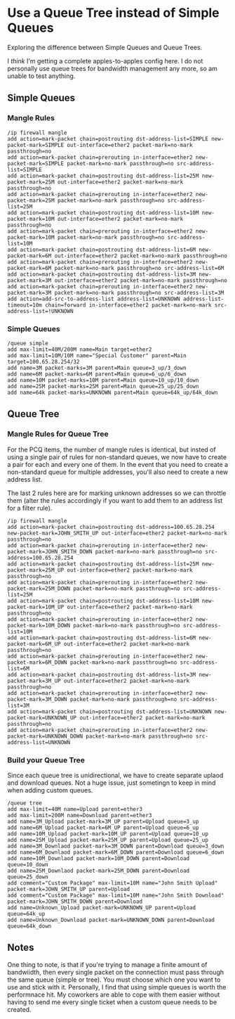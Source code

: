 # Use a Queue Tree instead of Simple Queues

Exploring the difference between Simple Queues and Queue Trees.

I *think* I'm getting a complete apples-to-apples config here.  I do not personally use queue trees for bandwidth management any more, so am unable to test anything.

## Simple Queues

### Mangle Rules

```
/ip firewall mangle
add action=mark-packet chain=postrouting dst-address-list=SIMPLE new-packet-mark=SIMPLE out-interface=ether2 packet-mark=no-mark passthrough=no
add action=mark-packet chain=prerouting in-interface=ether2 new-packet-mark=SIMPLE packet-mark=no-mark passthrough=no src-address-list=SIMPLE
add action=mark-packet chain=postrouting dst-address-list=25M new-packet-mark=25M out-interface=ether2 packet-mark=no-mark passthrough=no
add action=mark-packet chain=prerouting in-interface=ether2 new-packet-mark=25M packet-mark=no-mark passthrough=no src-address-list=25M
add action=mark-packet chain=postrouting dst-address-list=10M new-packet-mark=10M out-interface=ether2 packet-mark=no-mark passthrough=no
add action=mark-packet chain=prerouting in-interface=ether2 new-packet-mark=10M packet-mark=no-mark passthrough=no src-address-list=10M
add action=mark-packet chain=postrouting dst-address-list=6M new-packet-mark=6M out-interface=ether2 packet-mark=no-mark passthrough=no
add action=mark-packet chain=prerouting in-interface=ether2 new-packet-mark=6M packet-mark=no-mark passthrough=no src-address-list=6M
add action=mark-packet chain=postrouting dst-address-list=3M new-packet-mark=3M out-interface=ether2 packet-mark=no-mark passthrough=no
add action=mark-packet chain=prerouting in-interface=ether2 new-packet-mark=3M packet-mark=no-mark passthrough=no src-address-list=3M
add action=add-src-to-address-list address-list=UNKNOWN address-list-timeout=10m chain=forward in-interface=ether2 packet-mark=no-mark src-address-list=!UNKNOWN
```

### Simple Queues

```
/queue simple
add max-limit=40M/200M name=Main target=ether2
add max-limit=10M/10M name="Special Customer" parent=Main target=100.65.28.254/32
add name=3M packet-marks=3M parent=Main queue=3_up/3_down
add name=6M packet-marks=6M parent=Main queue=6_up/6_down
add name=10M packet-marks=10M parent=Main queue=10_up/10_down
add name=25M packet-marks=25M parent=Main queue=25_up/25_down
add name=64k packet-marks=UNKNOWN parent=Main queue=64k_up/64k_down
```

## Queue Tree

### Mangle Rules for Queue Tree

For the PCQ items, the number of mangle rules is identical, but insted of using a single pair of rules for non-standard queues, we now have to create a pair for each and every one of them.  In the event that you need to create a non-standard queue for multiple addresses, you'll also need to create a new address list.

The last 2 rules here are for marking unknown addresses so we can throttle them (alter the rules accordingly if you want to add them to an address list for a filter rule).

```
/ip firewall mangle
add action=mark-packet chain=postrouting dst-address=100.65.28.254 new-packet-mark=JOHN_SMITH_UP out-interface=ether2 packet-mark=no-mark passthrough=no
add action=mark-packet chain=prerouting in-interface=ether2 new-packet-mark=JOHN_SMITH_DOWN packet-mark=no-mark passthrough=no src-address=100.65.28.254
add action=mark-packet chain=postrouting dst-address-list=25M new-packet-mark=25M_UP out-interface=ether2 packet-mark=no-mark passthrough=no
add action=mark-packet chain=prerouting in-interface=ether2 new-packet-mark=25M_DOWN packet-mark=no-mark passthrough=no src-address-list=25M
add action=mark-packet chain=postrouting dst-address-list=10M new-packet-mark=10M_UP out-interface=ether2 packet-mark=no-mark passthrough=no
add action=mark-packet chain=prerouting in-interface=ether2 new-packet-mark=10M_DOWN packet-mark=no-mark passthrough=no src-address-list=10M
add action=mark-packet chain=postrouting dst-address-list=6M new-packet-mark=6M_UP out-interface=ether2 packet-mark=no-mark passthrough=no
add action=mark-packet chain=prerouting in-interface=ether2 new-packet-mark=6M_DOWN packet-mark=no-mark passthrough=no src-address-list=6M
add action=mark-packet chain=postrouting dst-address-list=3M new-packet-mark=3M_UP out-interface=ether2 packet-mark=no-mark passthrough=no
add action=mark-packet chain=prerouting in-interface=ether2 new-packet-mark=3M_DOWN packet-mark=no-mark passthrough=no src-address-list=3M
add action=mark-packet chain=postrouting dst-address-list=UNKNOWN new-packet-mark=UNKNOWN_UP out-interface=ether2 packet-mark=no-mark passthrough=no
add action=mark-packet chain=prerouting in-interface=ether2 new-packet-mark=UNKNOWN_DOWN packet-mark=no-mark passthrough=no src-address-list=UNKNOWN
```

### Build your Queue Tree

Since each queue tree is unidirectional, we have to create separate uplaod and download queues.  Not a huge issue, just sometingn to keep in mind when adding custom queues.

```
/queue tree
add max-limit=40M name=Upload parent=ether3
add max-limit=200M name=Download parent=ether3
add name=3M_Upload packet-mark=3M_UP parent=Upload queue=3_up
add name=6M_Upload packet-mark=6M_UP parent=Upload queue=6_up
add name=10M_Upload packet-mark=10M_UP parent=Upload queue=10_up
add name=25M_Upload packet-mark=25M_UP parent=Upload queue=25_up
add name=3M_Downlaod packet-mark=3M_DOWN parent=Download queue=3_down
add name=6M_Downlaod packet-mark=6M_DOWN parent=Download queue=6_down
add name=10M_Downlaod packet-mark=10M_DOWN parent=Download queue=10_down
add name=25M_Downlaod packet-mark=25M_DOWN parent=Download queue=25_down
add comment="Custom Package" max-limit=10M name="John Smith Upload" packet-mark=JOHN_SMITH_UP parent=Upload
add comment="Custom Package" max-limit=10M name="John Smith Download" packet-mark=JOHN_SMITH_DOWN parent=Download
add name=Unknown_Upload packet-mark=UNKNOWN_UP parent=Upload queue=64k_up
add name=Unknown_Download packet-mark=UNKNOWN_DOWN parent=Download queue=64k_down
```

## Notes

One thing to note, is that if you're trying to manage a finite amount of bandwiidth, then every single packet on the connection must pass through the same queue (simple or tree).  You must choose which one you want to use and stick with it.  Personally, I find that using simple queues is worth the performnace hit.  My coworkers are able to cope with them easier without having to send me every single ticket when a custom queue needs to be created.

